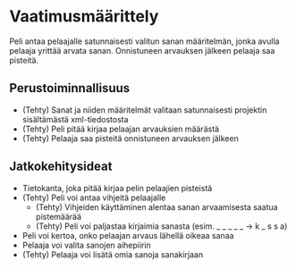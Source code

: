# Vaatimusmäärittely

Peli antaa pelaajalle satunnaisesti valitun sanan määritelmän, jonka avulla pelaaja yrittää arvata sanan. Onnistuneen arvauksen jälkeen pelaaja saa pisteitä.

## Perustoiminnallisuus

- (Tehty) Sanat ja niiden määritelmät valitaan satunnaisesti projektin sisältämästä xml-tiedostosta
- (Tehty) Peli pitää kirjaa pelaajan arvauksien määrästä
- (Tehty) Pelaaja saa pisteitä onnistuneen arvauksen jälkeen

## Jatkokehitysideat

- Tietokanta, joka pitää kirjaa pelin pelaajien pisteistä
- (Tehty) Peli voi antaa vihjeitä pelaajalle
  - (Tehty) Vihjeiden käyttäminen alentaa sanan arvaamisesta saatua pistemäärää
  - (Tehty) Peli voi paljastaa kirjaimia sanasta (esim. _ _ _ _ _ -> k _ s s a)
- Peli voi kertoa, onko pelaajan arvaus lähellä oikeaa sanaa
- Pelaaja voi valita sanojen aihepiirin
- (Tehty) Pelaaja voi lisätä omia sanoja sanakirjaan